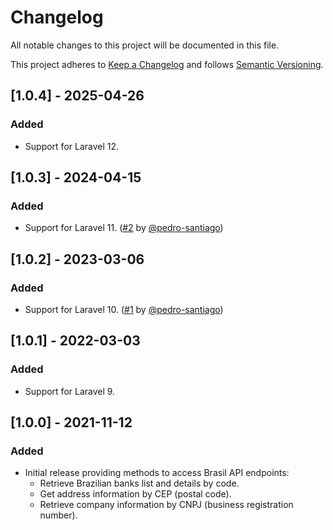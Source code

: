 # Changelog

All notable changes to this project will be documented in this file.

This project adheres to [Keep a Changelog](https://keepachangelog.com/en/1.0.0/) and follows [Semantic Versioning](https://semver.org/spec/v2.0.0.html).

## [1.0.4] - 2025-04-26
### Added
- Support for Laravel 12.

## [1.0.3] - 2024-04-15
### Added
- Support for Laravel 11. ([#2](https://github.com/rafaellaurindo/laravel-brasilapi/pull/2) by [@pedro-santiago](https://github.com/pedro-santiago))

## [1.0.2] - 2023-03-06
### Added
- Support for Laravel 10. ([#1](https://github.com/rafaellaurindo/laravel-brasilapi/pull/1) by [@pedro-santiago](https://github.com/pedro-santiago))

## [1.0.1] - 2022-03-03
### Added
- Support for Laravel 9.

## [1.0.0] - 2021-11-12
### Added
- Initial release providing methods to access Brasil API endpoints:
  - Retrieve Brazilian banks list and details by code.
  - Get address information by CEP (postal code).
  - Retrieve company information by CNPJ (business registration number).
